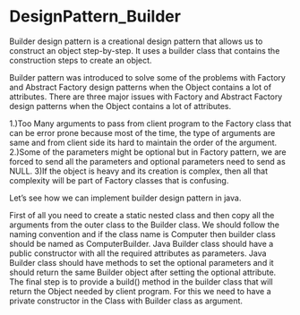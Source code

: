 # DesignPattern_Builder
Builder design pattern is a creational design pattern that allows us to construct an object step-by-step. It uses a builder class that contains the construction steps to create an object.

Builder pattern was introduced to solve some of the problems with Factory and Abstract Factory design patterns when the Object contains a lot of attributes. There are three major issues with Factory and Abstract Factory design patterns when the Object contains a lot of attributes.

1.)Too Many arguments to pass from client program to the Factory class that can be error prone because most of the time, the type of arguments are same and from client side its hard to maintain the order of the argument.
2.)Some of the parameters might be optional but in Factory pattern, we are forced to send all the parameters and optional parameters need to send as NULL.
3)If the object is heavy and its creation is complex, then all that complexity will be part of Factory classes that is confusing.

Let’s see how we can implement builder design pattern in java.

First of all you need to create a static nested class and then copy all the arguments from the outer class to the Builder class. We should follow the naming convention and if the class name is Computer then builder class should be named as ComputerBuilder.
Java Builder class should have a public constructor with all the required attributes as parameters.
Java Builder class should have methods to set the optional parameters and it should return the same Builder object after setting the optional attribute.
The final step is to provide a build() method in the builder class that will return the Object needed by client program. For this we need to have a private constructor in the Class with Builder class as argument.
